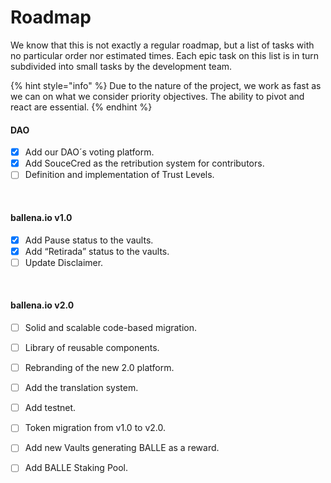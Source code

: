 # Roadmap

We know that this is not exactly a regular roadmap, but a list of tasks with no particular order nor estimated times. Each epic task on this list is in turn subdivided into small tasks by the development team.

{% hint style="info" %}
Due to the nature of the project, we work as fast as we can on what we consider priority objectives. The ability to pivot and react are essential. 
{% endhint %}

#### DAO

* [x] Add our DAO´s voting platform.
* [x] Add SouceCred as the retribution system for contributors.
* [ ] Definition and implementation of Trust Levels.

‌

#### ballena.io v1.0

* [x] Add Pause status to the vaults.
* [x] Add “Retirada” status to the vaults.
* [ ] Update Disclaimer.

‌

#### ballena.io v2.0

* [ ] Solid and scalable code-based migration.
* [ ] Library of reusable components.
* [ ] Rebranding of the new 2.0 platform.
* [ ] Add the translation system.
* [ ] Add testnet.
* [ ] Token migration from v1.0 to v2.0.
* [ ] Add new Vaults generating BALLE as a reward.
* [ ] Add BALLE Staking Pool.

